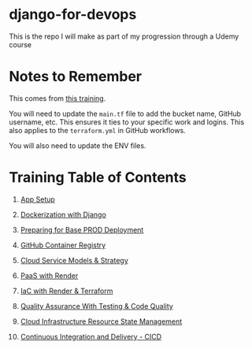 # django-for-devops
This is the repo I will make as part of my progression through a Udemy course

# Notes to Remember

This comes from [this training](https://www.udemy.com/share/107FCA3@eEZgOBzVh4cfxJVHZypDylXfr0ukjDw_Kk_X553t7XPJ-PHQ0OjD7KOkTXIOruCK/).

You will need to update the `main.tf` file to add the bucket name, GitHub username, etc. This ensures it ties to your specific work and logins. This also applies to the `terraform.yml` in GitHub workflows.

You will also need to update the ENV files.

# Training Table of Contents

1. [App Setup](/Training/1-App-Setup.md)

2. [Dockerization with Django](/Training/2-Dockerization-with-Django.md)

3. [Preparing for Base PROD Deployment](/Training/3-Prep-For-Base-PROD-Deployment.md)

4. [GitHub Container Registry](/Training/4-GHCR.md)

5. [Cloud Service Models & Strategy](/Training/5-Cloud-Svc-Moel-Strategy.md)

6. [PaaS with Render](/Training/6-PaaS-With-Render.md)

7. [IaC with Render & Terraform](/Training/7-Terraform-As-Code-With-Render.md)

8. [Quality Assurance With Testing & Code Quality](/Training/8-QA-With-Testing-And-Code-Quality.md)

9. [Cloud Infrastructure Resource State Management](/Training/9-Cloud-Infra-Resource-State-Mgmt.md)

10. [Continuous Integration and Delivery - CICD](/Training/10-CICD.md)
